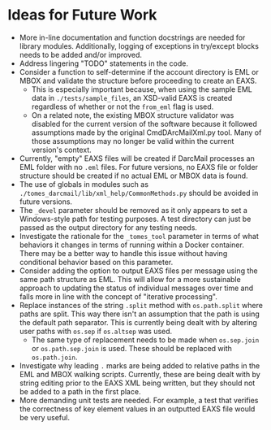 # Ideas for Future Work

- More in-line documentation and function docstrings are needed for library modules. Additionally, logging of exceptions in try/except blocks needs to be added and/or improved.
- Address lingering "TODO" statements in the code.
- Consider a function to self-determine if the account directory is EML or MBOX and validate the structure before proceeding to create an EAXS.
	- This is especially important because, when using the sample EML data in `./tests/sample_files`, an XSD-valid EAXS is created regardless of whether or not the `from_eml` flag is used.
	- On a related note, the existing MBOX structure validator was disabled for the current version of the software because it followed assumptions made by the original CmdDArcMailXml.py tool. Many of those assumptions may no longer be valid within the current version's context.
- Currently, "empty" EAXS files will be created if DarcMail processes an EML folder with no `.eml` files. For future versions, no EAXS file or folder structure should be created if no actual EML or MBOX data is found.
- The use of globals in modules such as  `./tomes_darcmail/lib/xml_help/CommonMethods.py` should be avoided in future versions.
- The `_devel` parameter should be removed as it only appears to set a Windows-style path for testing purposes. A test directory can just be passed as the output directory for any testing needs.
- Investigate the rationale for the `_tomes_tool` parameter in terms of what behaviors it changes in terms of running within a Docker container. There may be a better way to handle this issue without having conditional behavior based on this parameter. 
- Consider adding the option to output EAXS files per message using the same path structure as EML. This will allow for a more sustainable approach to updating the status of individual messages over time and falls more in line with the concept of "iterative processing".
- Replace instances of the string `.split` method with `os.path.split` where paths are split. This way there isn't an assumption that the path is using the default path separator. This is currently being dealt with by altering user paths with `os.sep` if `os.altsep` was used.
	- The same type of replacement needs to be made when `os.sep.join` or `os.path.sep.join` is used. These should be replaced with `os.path.join`.
- Investigate why leading `.` marks are being added to relative paths in the EML and MBOX walking scripts. Currently, these are being dealt with by string editing prior to the EAXS XML being written, but they should not be added to a path in the first place.
- More demanding unit tests are needed. For example, a test that verifies the correctness of key element values in an outputted EAXS file would be very useful.

